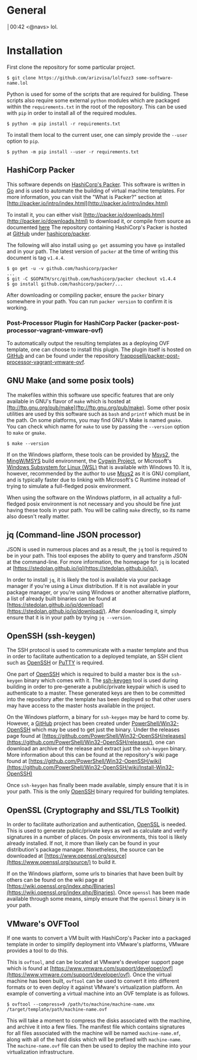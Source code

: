# General
│00:42 <@navs> lol.

# Installation
First clone the repository for some particular project. 

    $ git clone https://github.com/arizvisa/lolfuzz3 some-software-name.lol

Python is used for some of the scripts that are required for building. These
scripts also require some external `python` modules which are packaged within
the `requirements.txt` in the root of the repository. This can be used with
`pip` in order to install all of the required modules.

    $ python -m pip install -r requirements.txt

To install them local to the current user, one can simply provide the `--user`
option to `pip`.

    $ python -m pip install --user -r requirements.txt

## HashiCorp Packer

This software depends on [HashiCorp's Packer](http://packer.io/). This software
is written in [Go](https://golang.org/) and is used to automate the building of
virtual machine templates. For more information, you can visit the "What is Packer?"
section at [http://packer.io/intro/index.html](http://packer.io/intro/index.html)

To install it, you can either visit [http://packer.io/downloads.html](http://packer.io/downloads.html)
to download it, or compile from source as documented [here](http://packer.io/intro/getting-started/install.html#compiling-from-source)
The repository containing HashiCorp's Packer is hosted at [GitHub](http://github.com/)
under [hashicorp/packer](http://github.com/hashicorp/packer/).

The following will also install using `go get` assuming you have `go` installed
and in your path. The latest version of `packer` at the time of writing this
document is tag `v1.4.4`.

    $ go get -u -v github.com/hashicorp/packer
    ...
    $ git -C $GOPATH/src/github.com/hashicorp/packer checkout v1.4.4
    $ go install github.com/hashicorp/packer/...

After downloading or compiling packer, ensure the `packer` binary somewhere in
your path. You can run `packer version` to confirm it is working.

### Post-Processor Plugin for HashiCorp Packer (packer-post-processor-vagrant-vmware-ovf)

To automatically output the resulting templates as a deploying OVF template, one
can choose to install this plugin. The plugin itself is hosted on [GitHub](https://github.com/)
and can be found under the repository [frapposelli/packer-post-processor-vagrant-vmware-ovf](https://github.com/frapposelli/packer-post-processor-vagrant-vmware-ovf).

## GNU Make (and some posix tools)

The makefiles within this software use specific features that are only available
in GNU's flavor of `make` which is hosted at [ftp://ftp.gnu.org/pub/make](ftp://ftp.gnu.org/pub/make).
Some other posix utilities are used by this software such as `bash` and `printf`
which must be in the path. On some platforms, you may find GNU's Make is named
`gmake`. You can check which name for `make` to use by passing the `--version`
option to `make` or `gmake`.

    $ make --version

If on the Windows platform, these tools can be provided by [Msys2](http://www.msys2.org/),
the [MingW/MSYS](http://www.mingw.org/wiki/MSYS) build environment, the
[Cygwin Project](http://www.cygwin.com/), or Microsoft's
[Windows Subsystem for Linux (WSL)](https://docs.microsoft.com/en-us/windows/wsl/install-win10)
that is available with Windows 10. It is, however, recommended by the author to
use [Msys2](http://www.msys2.org/) as it is GNU compliant, and is typically
faster due to linking with Microsoft's C Runtime instead of trying to simulate a
full-fledged posix environment.

When using the software on the Windows platform, in all actuality a full-fledged
posix environment is not necessary and you should be fine just having these
tools in your path. You will be calling `make` directly, so its name also
doesn't really matter.

## jq (Command-line JSON processor)

JSON is used in numerous places and as a result, the `jq` tool is required to
be in your path. This tool exposes the ability to query and transform JSON at
the command-line. For more information, the homepage for `jq` is located at
[https://stedolan.github.io/jq](https://stedolan.github.io/jq/),

In order to install `jq`, it is likely the tool is available via your package
manager if you're using a Linux distribution. If it is not available in your
package manager, or you're using Windows or another alternative platform, a list
of already built binaries can be found at [https://stedolan.github.io/jq/download](https://stedolan.github.io/jq/download/).
After downloading it, simply ensure that it is in your path by trying `jq --version`.

## OpenSSH (ssh-keygen)

The SSH protocol is used to communicate with a master template and thus in order
to facilitate authentication to a deployed template, an SSH client such as
[OpenSSH](https://www.openssh.com/) or [PuTTY](https://www.chiark.greenend.org.uk/~sgtatham/putty/)
is required.

One part of [OpenSSH](https://www.openssh.com/) which is required to build a
master box is the `ssh-keygen` binary which comes with it. The
[ssh-keygen](https://man.openbsd.org/ssh-keygen.1) tool is used during building
in order to pre-generate a public/private keypair which is used to authenticate
to a master. These generated keys are then to be committed into the repository
after the template has been deployed so that other users may have access to the
master hosts available in the project.

On the Windows platform, a binary for `ssh-keygen` may be hard to come by.
However, a [GitHub](http://github.com/) project has been created under
[PowerShell/Win32-OpenSSH](https://github.com/PowerShell/Win32-OpenSSH) which
may be used to get just the binary. Under the releases page found at
[https://github.com/PowerShell/Win32-OpenSSH/releases](https://github.com/PowerShell/Win32-OpenSSH/releases/),
one can download an archive of the release and extract just the `ssh-keygen`
binary. More information about this can be found at the repository's wiki page
found at [https://github.com/PowerShell/Win32-OpenSSH/wiki](https://github.com/PowerShell/Win32-OpenSSH/wiki/Install-Win32-OpenSSH)

Once `ssh-keygen` has finally been made available, simply ensure that it is in
your path. This is the only [OpenSSH](https://www.openssh.com/) binary required
for building templates.

## OpenSSL (Cryptography and SSL/TLS Toolkit)

In order to facilitate authorization and authentication, [OpenSSL](https://www.openssl.org/)
is needed. This is used to generate public/private keys as well as calculate
and verify signatures in a number of places. On posix environments, this tool
is likely already installed. If not, it more than likely can be found in your
distribution's package manager. Nonetheless, the source can be downloaded at
[https://www.openssl.org/source](https://www.openssl.org/source/) to build it.

If on the Windows platform, some urls to binaries that have been built by
others can be found on the wiki page at [https://wiki.openssl.org/index.php/Binaries](https://wiki.openssl.org/index.php/Binaries).
Once `openssl` has been made available through some means, simply ensure that
the `openssl` binary is in your path.

## VMware's OVFTool

If one wants to convert a VM built with HashiCorp's Packer into a packaged
template in order to simplify deployment into VMware's platforms, VMware
provides a tool to do this.

This is `ovftool`, and can be located at VMware's developer support page which
is found at [https://www.vmware.com/support/developer/ovf](https://www.vmware.com/support/developer/ovf).
Once the virtual machine has been built, `ovftool` can be used to convert it
into different formats or to even deploy it against VMware's virtualization
platform. An example of converting a virtual machine into an OVF template is as
follows.

    $ ovftool --compress=9 /path/to/machine/machine-name.vmx /target/template/path/machine-name.ovf

This will take a moment to compress the disks associated with the machine, and
archive it into a few files. The manifest file which contains signatures for
all files associated with the machine will be named `machine-name.mf`, along
with all of the hard disks which will be prefixed with `machine-name`. The
`machine-name.ovf` file can then be used to deploy the machine into your
virtualization infrastructure.
